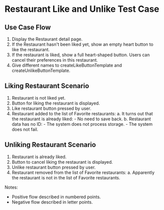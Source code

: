 # Restaurant Like and Unlike Test Case

## Use Case Flow

1. Display the Restaurant detail page.
2. If the Restaurant hasn't been liked yet, show an empty heart button to like the restaurant.
3. If the restaurant is liked, show a full heart-shaped button. Users can cancel their preferences in this restaurant.
4. Give different names to createLikeButtonTemplate and createUnlikeButtonTemplate.

## Liking Restaurant Scenario

1. Restaurant is not liked yet.
2. Button for liking the restaurant is displayed.
3. Like restaurant button pressed by user.
4. Restaurant added to the list of Favorite restaurants:
    a. It turns out that the restaurant is already liked:
        - No need to save back.
    b. Restaurant data has no ID:
        - The system does not process storage.
        - The system does not fail.

## Unliking Restaurant Scenario

1. Restaurant is already liked.
2. Button to cancel liking the restaurant is displayed.
3. Unlike restaurant button pressed by user.
4. Restaurant removed from the list of Favorite restaurants:
    a. Apparently the restaurant is not in the list of Favorite restaurants.

Notes:
- Positive flow described in numbered points.
- Negative flow described in letter points.
